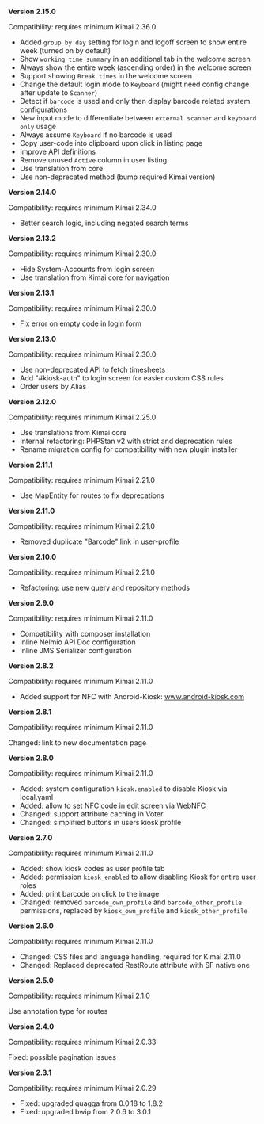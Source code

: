 **Version 2.15.0**

Compatibility: requires minimum Kimai 2.36.0

- Added `group by day` setting for login and logoff screen to show entire week (turned on by default)
- Show `working time summary` in an additional tab in the welcome screen
- Always show the entire week (ascending order) in the welcome screen
- Support showing `Break times` in the welcome screen
- Change the default login mode to `Keyboard` (might need config change after update to `Scanner`)
- Detect if `barcode` is used and only then display barcode related system configurations
- New input mode to differentiate between `external scanner` and `keyboard only` usage
- Always assume `Keyboard` if no barcode is used
- Copy user-code into clipboard upon click in listing page
- Improve API definitions
- Remove unused `Active` column in user listing
- Use translation from core
- Use non-deprecated method (bump required Kimai version)

**Version 2.14.0**

Compatibility: requires minimum Kimai 2.34.0

- Better search logic, including negated search terms

**Version 2.13.2**

Compatibility: requires minimum Kimai 2.30.0

- Hide System-Accounts from login screen
- Use translation from Kimai core for navigation

**Version 2.13.1**

Compatibility: requires minimum Kimai 2.30.0

- Fix error on empty code in login form

**Version 2.13.0**

Compatibility: requires minimum Kimai 2.30.0

- Use non-deprecated API to fetch timesheets
- Add "#kiosk-auth" to login screen for easier custom CSS rules
- Order users by Alias

**Version 2.12.0**

Compatibility: requires minimum Kimai 2.25.0

- Use translations from Kimai core
- Internal refactoring: PHPStan v2 with strict and deprecation rules
- Rename migration config for compatibility with new plugin installer

**Version 2.11.1**

Compatibility: requires minimum Kimai 2.21.0

- Use MapEntity for routes to fix deprecations

**Version 2.11.0**

Compatibility: requires minimum Kimai 2.21.0

- Removed duplicate "Barcode" link in user-profile

**Version 2.10.0**

Compatibility: requires minimum Kimai 2.21.0

- Refactoring: use new query and repository methods

**Version 2.9.0**

Compatibility: requires minimum Kimai 2.11.0

- Compatibility with composer installation
- Inline Nelmio API Doc configuration
- Inline JMS Serializer configuration

**Version 2.8.2**

Compatibility: requires minimum Kimai 2.11.0

- Added support for NFC with Android-Kiosk: www.android-kiosk.com

**Version 2.8.1**

Compatibility: requires minimum Kimai 2.11.0

Changed: link to new documentation page

**Version 2.8.0**

Compatibility: requires minimum Kimai 2.11.0

- Added: system configuration `kiosk.enabled` to disable Kiosk via local.yaml
- Added: allow to set NFC code in edit screen via WebNFC
- Changed: support attribute caching in Voter
- Changed: simplified buttons in users kiosk profile

**Version 2.7.0**

Compatibility: requires minimum Kimai 2.11.0

- Added: show kiosk codes as user profile tab
- Added: permission `kiosk_enabled` to allow disabling Kiosk for entire user roles
- Added: print barcode on click to the image
- Changed: removed `barcode_own_profile` and `barcode_other_profile` permissions, replaced by `kiosk_own_profile` and `kiosk_other_profile`

**Version 2.6.0**

Compatibility: requires minimum Kimai 2.11.0

- Changed: CSS files and language handling, required for Kimai 2.11.0
- Changed: Replaced deprecated RestRoute attribute with SF native one

**Version 2.5.0**

Compatibility: requires minimum Kimai 2.1.0

Use annotation type for routes

**Version 2.4.0**

Compatibility: requires minimum Kimai 2.0.33

Fixed: possible pagination issues

**Version 2.3.1**

Compatibility: requires minimum Kimai 2.0.29

- Fixed: upgraded quagga from 0.0.18 to 1.8.2
- Fixed: upgraded bwip from 2.0.6 to 3.0.1

